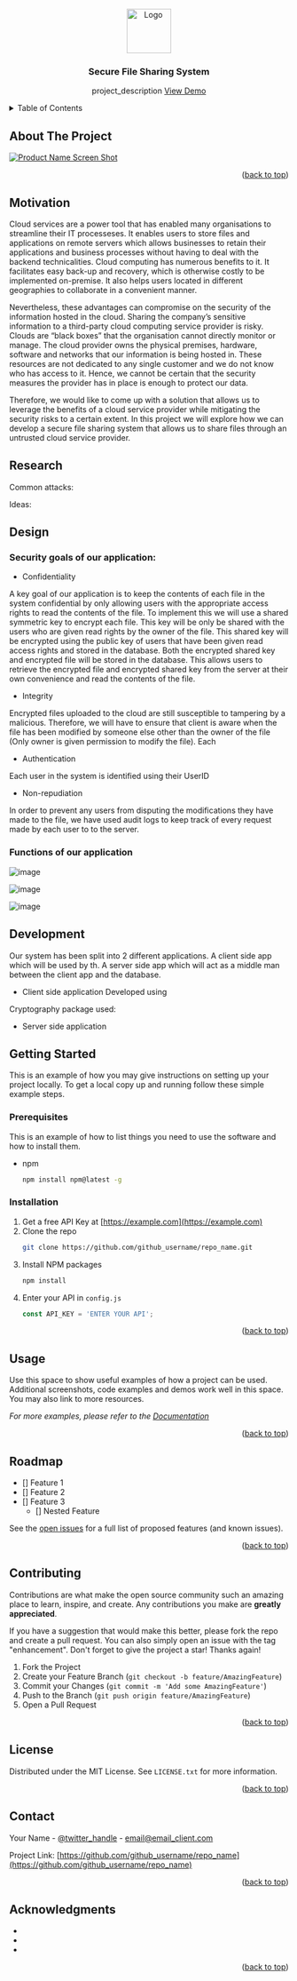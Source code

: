 <div id="top"></div>

<!-- PROJECT LOGO -->
<br />
<div align="center">
  <a href="https://github.com/github_username/repo_name">
    <img src="images/logo.png" alt="Logo" width="80" height="80">
  </a>

<h3 align="center">Secure File Sharing System</h3>

  <p align="center">
    project_description
    <a href="https://github.com/github_username/repo_name">View Demo</a>
  </p>
</div>



<!-- TABLE OF CONTENTS -->
<details>
  <summary>Table of Contents</summary>
  <ol>
    <li>
      <a href="#about-the-project">About The Project</a>
      <ul>
        <li><a href="#built-with">Built With</a></li>
      </ul>
    </li>
    <li>
      <a href="#getting-started">Getting Started</a>
      <ul>
        <li><a href="#prerequisites">Prerequisites</a></li>
        <li><a href="#installation">Installation</a></li>
      </ul>
    </li>
    <li><a href="#usage">Usage</a></li>
    <li><a href="#roadmap">Roadmap</a></li>
    <li><a href="#contributing">Contributing</a></li>
    <li><a href="#license">License</a></li>
    <li><a href="#contact">Contact</a></li>
    <li><a href="#acknowledgments">Acknowledgments</a></li>
  </ol>
</details>

<!-- ABOUT THE PROJECT -->
## About The Project

[![Product Name Screen Shot][product-screenshot]](https://example.com)

<p align="right">(<a href="#top">back to top</a>)</p>

<!-- Motivation -->
## Motivation
Cloud services are a power tool that has enabled many organisations to streamline their IT processeses. It enables users to store files and applications on remote servers which allows businesses to retain their applications and business processes without having to deal with the backend technicalities. Cloud computing has numerous benefits to it. It facilitates easy back-up and recovery, which is otherwise costly to be implemented on-premise. It also helps users located in different geographies to collaborate in a  convenient manner.

Nevertheless, these advantages can compromise on the security of the information hosted in the cloud. Sharing the company’s sensitive information to a third-party cloud computing service provider is risky. Clouds are “black boxes” that the organisation cannot directly monitor or manage. The cloud provider owns the physical premises, hardware, software and networks that our information is being hosted in. These resources are not dedicated to any single customer and we do not know who has access to it. Hence, we cannot be certain that the security measures the provider has in place is enough to protect our data.

Therefore, we would like to come up with a solution that allows us to leverage the benefits of a cloud service provider while mitigating the security risks to a certain extent. In this project we will explore how we can develop a secure file sharing system that allows us to share files through an untrusted cloud service provider. 

<!-- Research -->
## Research
Common attacks:

Ideas:

<!-- Design -->
## Design

### Security goals of our application:

* Confidentiality

A key goal of our application is to keep the contents of each file in the system confidential by only allowing users with the appropriate access rights to read the contents of the file. To implement this we will use a shared symmetric key to encrypt each file. This key will be only be shared with the users who are given read rights by the owner of the file. This shared key will be encrypted using the public key of users that have been given read access rights and stored in the database. Both the encrypted shared key and encrypted file will be stored in the database. This allows users to retrieve the encrypted file and encrypted shared key from the server at their own convenience and read the contents of the file.

* Integrity

Encrypted files uploaded to the cloud are still susceptible to tampering by a malicious. Therefore, we will have to ensure that client is aware when the file has been modified by someone else other than the owner of the file (Only owner is given permission to modify the file). Each 

* Authentication

Each user in the system is identified using their UserID 

* Non-repudiation

In order to prevent any users from disputing the modifications they have made to the file, we have used audit logs to keep track of every request made by each user to to the server.

### Functions of our application

![image](https://user-images.githubusercontent.com/44928185/143735599-de2cc681-2f4d-4765-aa6d-7a2047502910.png)

![image](https://user-images.githubusercontent.com/44928185/143735618-108b80b9-f558-42de-a17d-1fb0db196e71.png)

![image](https://user-images.githubusercontent.com/44928185/143735584-9f255259-6033-4b8d-9d86-816b13b81bea.png)





<!-- Development -->
## Development
Our system has been split into 2 different applications. A client side app which will be used by th. A server side app which will act as a middle man between the client app and the database.

* Client side application
Developed using 

Cryptography package used:


* Server side application

<!-- GETTING STARTED -->
## Getting Started

This is an example of how you may give instructions on setting up your project locally.
To get a local copy up and running follow these simple example steps.

### Prerequisites

This is an example of how to list things you need to use the software and how to install them.
* npm
  ```sh
  npm install npm@latest -g
  ```

### Installation

1. Get a free API Key at [https://example.com](https://example.com)
2. Clone the repo
   ```sh
   git clone https://github.com/github_username/repo_name.git
   ```
3. Install NPM packages
   ```sh
   npm install
   ```
4. Enter your API in `config.js`
   ```js
   const API_KEY = 'ENTER YOUR API';
   ```

<p align="right">(<a href="#top">back to top</a>)</p>



<!-- USAGE EXAMPLES -->
## Usage

Use this space to show useful examples of how a project can be used. Additional screenshots, code examples and demos work well in this space. You may also link to more resources.

_For more examples, please refer to the [Documentation](https://example.com)_

<p align="right">(<a href="#top">back to top</a>)</p>



<!-- ROADMAP -->
## Roadmap

- [] Feature 1
- [] Feature 2
- [] Feature 3
    - [] Nested Feature

See the [open issues](https://github.com/github_username/repo_name/issues) for a full list of proposed features (and known issues).

<p align="right">(<a href="#top">back to top</a>)</p>



<!-- CONTRIBUTING -->
## Contributing

Contributions are what make the open source community such an amazing place to learn, inspire, and create. Any contributions you make are **greatly appreciated**.

If you have a suggestion that would make this better, please fork the repo and create a pull request. You can also simply open an issue with the tag "enhancement".
Don't forget to give the project a star! Thanks again!

1. Fork the Project
2. Create your Feature Branch (`git checkout -b feature/AmazingFeature`)
3. Commit your Changes (`git commit -m 'Add some AmazingFeature'`)
4. Push to the Branch (`git push origin feature/AmazingFeature`)
5. Open a Pull Request

<p align="right">(<a href="#top">back to top</a>)</p>



<!-- LICENSE -->
## License

Distributed under the MIT License. See `LICENSE.txt` for more information.

<p align="right">(<a href="#top">back to top</a>)</p>



<!-- CONTACT -->
## Contact

Your Name - [@twitter_handle](https://twitter.com/twitter_handle) - email@email_client.com

Project Link: [https://github.com/github_username/repo_name](https://github.com/github_username/repo_name)

<p align="right">(<a href="#top">back to top</a>)</p>



<!-- ACKNOWLEDGMENTS -->
## Acknowledgments

* []()
* []()
* []()

<p align="right">(<a href="#top">back to top</a>)</p>



<!-- MARKDOWN LINKS & IMAGES -->
<!-- https://www.markdownguide.org/basic-syntax/#reference-style-links -->
[contributors-shield]: https://img.shields.io/github/contributors/github_username/repo_name.svg?style=for-the-badge
[contributors-url]: https://github.com/github_username/repo_name/graphs/contributors
[forks-shield]: https://img.shields.io/github/forks/github_username/repo_name.svg?style=for-the-badge
[forks-url]: https://github.com/github_username/repo_name/network/members
[stars-shield]: https://img.shields.io/github/stars/github_username/repo_name.svg?style=for-the-badge
[stars-url]: https://github.com/github_username/repo_name/stargazers
[issues-shield]: https://img.shields.io/github/issues/github_username/repo_name.svg?style=for-the-badge
[issues-url]: https://github.com/github_username/repo_name/issues
[license-shield]: https://img.shields.io/github/license/github_username/repo_name.svg?style=for-the-badge
[license-url]: https://github.com/github_username/repo_name/blob/master/LICENSE.txt
[linkedin-shield]: https://img.shields.io/badge/-LinkedIn-black.svg?style=for-the-badge&logo=linkedin&colorB=555
[linkedin-url]: https://linkedin.com/in/linkedin_username
[product-screenshot]: images/screenshot.png
